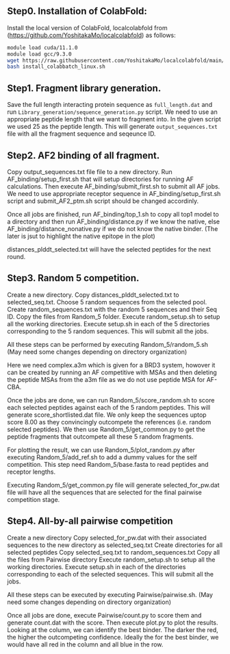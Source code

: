 Step0. Installation of ColabFold:
---------------------------------

Install the local version of ColabFold, localcolabfold from (https://github.com/YoshitakaMo/localcolabfold) as follows:
``` bash
module load cuda/11.1.0
module load gcc/9.3.0
wget https://raw.githubusercontent.com/YoshitakaMo/localcolabfold/main/install_colabbatch_linux.sh
bash install_colabbatch_linux.sh
```
Step1. Fragment library generation.
-----------------------------------

Save the full length interacting protein sequence as ```full_length.dat``` and run ```Library_generation/sequence_generation.py``` script. We need to use an appropriate peptide length that we want to fragment into. In the given script we used 25 as the peptide length. This will generate ```output_sequences.txt``` file with all the fragment sequence and seqeunce ID.

Step2. AF2 binding of all fragment.
-----------------------------------

Copy output_sequences.txt file file to a new directory. Run AF_binding/setup_first.sh that will setup directories for running AF calculations. Then execute AF_binding/submit_first.sh to submit all AF jobs. We need to use appropriate receptor sequence in AF_binding/setup_first.sh script and submit_AF2_ptm.sh script should be changed accordinly. 

Once all jobs are finished, run AF_binding/top_1.sh to copy all top1 model to a directory and then run AF_binding/distance.py if we know the native, else AF_binding/distance_nonative.py if we do not know the native binder. (The later is jsut to highlight the native epitope in the plot)

distances_plddt_selected.txt will have the selected peptides for the next round.

Step3. Random 5 competition.
-----------------------------

Create a new directory. 
Copy distances_plddt_selected.txt to selected_seq.txt. 
Choose 5 random sequences from the selected pool. 
Create random_sequences.txt with the random 5 sequences and their Seq ID. 
Copy the files from Random_5 folder. 
Execute random_setup.sh to setup all the working directories.
Execute setup.sh in each of the 5 directories corresponding to the 5 random sequences. This will submit all the jobs.

All these steps can be performed by executing Random_5/random_5.sh (May need some changes depending on directory organization)

Here we need complex.a3m which is given for a BRD3 system, howover it can be created by running an AF competitive with MSAs and then deleting the peptide MSAs from the a3m file as we do not use peptide MSA for AF-CBA. 

Once the jobs are done, we can run Random_5/score_random.sh to score each selected peptides against each of the 5 random peptides. This will generate score_shortlisted.dat file. We only keep the sequences uptop score 8.00 as they convincingly outcompete the references (i.e. random selected peptides). We then use Random_5/get_common.py to get the peptide fragments that outcompete all these 5 random fragments.

For plotting the result, we can use Random_5/plot_random.py after executing Random_5/add_ref.sh to add a dummy values for the self competition. This step need Random_5/base.fasta to read peptides and receptor lengths. 

Executing Random_5/get_common.py file will generate selected_for_pw.dat file will have all the sequences that are selected for the final pairwise competition stage.

Step4. All-by-all pairwise competition
--------------------------------------

Create  a new directory
Copy selected_for_pw.dat with their associated sequences to the new directory as selected_seq.txt
Create directories for all selected peptides
Copy selected_seq.txt to random_sequences.txt 
Copy all the files from Pairwise directory
Execute random_setup.sh to setup all the working directories.
Execute setup.sh in each of the directories corresponding to each of the selected sequences. This will submit all the jobs.

All these steps can be executed by executing Pairwise/pairwise.sh. (May need some changes depending on directory organization)

Once all jobs are done, execute Pairwise/count.py to score them and generate count.dat with the score. Then execute plot.py to plot the results. Looking at the column, we can identify the best binder. The darker the red, the higher the outcompeting confidence. Ideally the for the best binder, we would have all red in the column and all blue in the row. 

